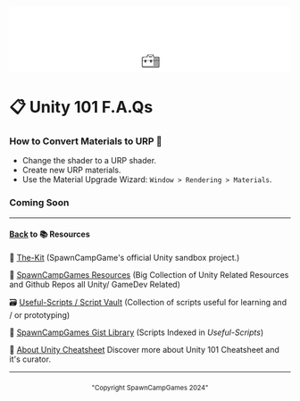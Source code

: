 ![Unity 101 Docs](https://github.com/SpawnCampGames/Resources/blob/main/101/img/Unity101.png)

# 📋 Unity 101 F.A.Qs

### How to Convert Materials to URP 🎨
- Change the shader to a URP shader.
- Create new URP materials.
- Use the Material Upgrade Wizard: `Window > Rendering > Materials`.


### Coming Soon
---

#### [Back](https://github.com/SpawnCampGames/Resources/blob/master/readme.md) to 📚 Resources 
🧰 [The-Kit](https://github.com/spawncampgames/The-Kit/blob/master/readme.md) (SpawnCampGame's official Unity sandbox project.)  

📘 [SpawnCampGames Resources](https://github.com/SpawnCampGames/Resources/blob/master/readme.md) (Big Collection of Unity Related Resources and Github Repos all Unity/ GameDev Related)  

🗃️ [Useful-Scripts / Script Vault](https://github.com/SpawnCampGames/Useful-Scripts/blob/master/readme.md) (Collection of scripts useful for learning and / or prototyping)  

📄 [SpawnCampGames Gist Library](https://gist.github.com/spawncampgames) (Scripts Indexed in *Useful-Scripts*)  

👤 [About Unity Cheatsheet](https://github.com/SpawnCampGames/Resources/blob/master/101/About.md)  Discover more about Unity 101 Cheatsheet and it's curator.

---

<p align="center"><sub>"Copyright SpawnCampGames 2024"</sub></p>
